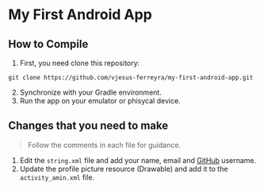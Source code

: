 # My First Android App

## How to Compile

1. First, you need clone this repository:
```shell
git clone https://github.com/vjesus-ferreyra/my-first-android-app.git
```
2. Synchronize with your Gradle environment.
3. Run the app on your emulator or phisycal device.
## Changes that you need to make
> Follow the comments in each file for guidance.
1. Edit the `string.xml` file and add your name, email and [GitHub](https://github.com/) username.
2. Update the profile picture resource (Drawable) and add it to the `activity_amin.xml` file.